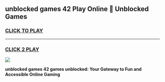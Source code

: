 
## unblocked games 42 Play Online 👋 Unblocked Games
<h3>
<a href="https://premium.freeplayer.one?title=unblocked_games_42&ref=19F">CLICK TO PLAY</a></h3>
<hr>

<h3>
<a href="https://premium.freeplayer.one?title=unblocked_games_42&ref=19F">CLICK 2 PLAY</a>
  
</h3>

<a href="https://premium.freeplayer.one?title=unblocked_games_42&ref=19F"><img src="https://clearcache.store/games.png"></a>


**unblocked games 42 games unblocked: Your Gateway to Fun and Accessible Online Gaming**
